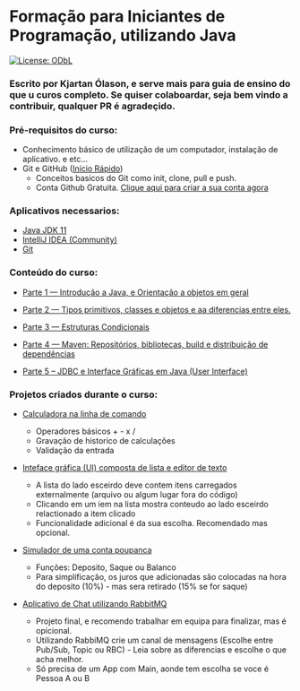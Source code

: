 # Formação para Iniciantes de Programação, utilizando Java
[![License: ODbL](https://img.shields.io/badge/License-PDDL-brightgreen.svg)](https://opendatacommons.org/licenses/pddl/)

### Escrito por Kjartan Ólason, e serve mais para guia de ensino do que u curos completo. Se quiser colaboardar, seja bem vindo a contribuir, qualquer PR é agradeçido.

### Pré-requisitos do curso:
* Conhecimento básico de utilização de um computador, instalação de aplicativo. e etc...
* Git e GitHub ([Início Rápido](https://docs.github.com/pt/get-started/quickstart/hello-world))
  * Conceitos basicos do Git como init, clone, pull e push.
  * Conta Github Gratuita. [Clique aqui para criar a sua conta agora](https://github.com/signup)

### Aplicativos necessarios:
* [Java JDK 11](https://www.oracle.com/java/technologies/javase-jdk11-downloads.html)
* [IntelliJ IDEA (Community)](https://www.jetbrains.com/pt-br/idea/download/#section=windows)
* [Git](https://git-scm.com/downloads)

### Conteúdo do curso:

* [Parte 1 — Introdução a Java, e Orientação a objetos em geral](Parte-1-Introducao.md)


* [Parte 2 — Tipos primitivos, classes e objetos e aa diferencias entre eles.](Parte-2-Tipos-Primitivos.md)


* [Parte 3 — Estruturas Condicionais](Parte-3-Estruturas-Condicionais.md)


* [Parte 4 — Maven: Repositórios, bibliotecas, build e distribuição de dependências](Parte-4-Maven-Bibliotecas.md)


* [Parte 5 – JDBC e Interface Gráficas em Java (User Interface)](Parte-5-JDBC_e_UI.md)

### Projetos criados durante o curso:

* [Calculadora na linha de comando](https://github.com/FreeDevBrasil/java-projeto-calculadora)<br>
  * Operadores básicos +  -  x  /
  * Gravação de historico de calculações
  * Validação da entrada

* [Inteface gráfica (UI) composta de lista e editor de texto](https://github.com/FreeDevBrasil/java-projeto-list-text-ui)<br>
  * A lista do lado esceirdo deve contem itens carregados externalmente (arquivo ou algum lugar fora do código)
  * Clicando em um iem na lista mostra conteudo ao lado esceirdo relactionado a item clicado
  * Funcionalidade adicional é da sua escolha. Recomendado mas opcional.

* [Simulador de uma conta poupanca](https://github.com/FreeDevBrasil/java-projeto-conta-poupanca)<br>
  * Funções: Deposito, Saque ou Balanco
  * Para simplificação, os juros que adicionadas são colocadas na hora do deposito (10%) - mas sera retirado (15% se for saque)

* [Aplicativo de Chat utilizando RabbitMQ](https://github.com/FreeDevBrasil/java-projeto-chat)<br>
  * Projeto final, e recomendo trabalhar em equipa para finalizar, mas é opicional.
  * Utilizando RabbiMQ crie um canal de mensagens (Escolhe entre Pub/Sub, Topic ou RBC) - Leia sobre as diferencias e escolhe o que acha melhor.
  * Só precisa de um App com Main, aonde tem escolha se voce é Pessoa A ou B
  
